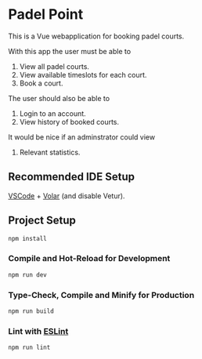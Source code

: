 # Padel Point

This is a Vue webapplication for booking padel courts.

With this app the user must be able to
1. View all padel courts.
2. View available timeslots for each court.
3. Book a court.

The user should also be able to
1. Login to an account.
2. View history of booked courts.

It would be nice if an adminstrator could view
1. Relevant statistics.


## Recommended IDE Setup

[VSCode](https://code.visualstudio.com/) + [Volar](https://marketplace.visualstudio.com/items?itemName=Vue.volar) (and disable Vetur).


## Project Setup

```sh
npm install
```

### Compile and Hot-Reload for Development

```sh
npm run dev
```

### Type-Check, Compile and Minify for Production

```sh
npm run build
```

### Lint with [ESLint](https://eslint.org/)

```sh
npm run lint
```
